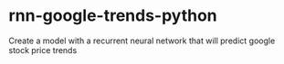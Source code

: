 # rnn-google-trends-python
Create a model with a recurrent neural network that will predict google stock price trends
